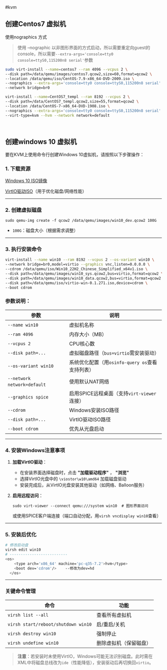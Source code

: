 #kvm

## 创建Centos7 虚拟机

使用nographics 方式

> 使用 –nographic 以非图形界面的方式启动，所以需要重定向guest的console，所以需要`--extra-args='console=tty0 console=ttyS0,115200n8 serial'`​参数

```bash
sudo virt-install --name=centos7 --ram 4096 --vcpus 2 \
--disk path=/data/qemu/images/centos7.qcow2,size=60,format=qcow2 \
--location /data/qemu/iso/CentOS-7.9-x86_64-DVD-2009.iso \
--nographics --extra-args='console=tty0 console=ttyS0,115200n8 serial'  \
--network bridge=br0
```

```bash
virt-install --name=CentOS7_templ --ram 8192 --vcpus 2 \
--disk path=/data/CentOS7_templ.qcow2,size=55,format=qcow2 \
--location /data/CentOS-7-x86_64-DVD-1908.iso \
--nographics --extra-args='console=tty0 console=ttyS0,115200n8 serial' \
--virt-type=kvm --hvm --network network=default
```

‍

## 创建windows 10 虚拟机

要在KVM上使用命令行创建Windows 10虚拟机，请按照以下步骤操作：

### 1. **下载资源**

[Windows 10 ISO镜像](https://www.microsoft.com/software-download/windows10)

[VirtIO驱动ISO](https://fedorapeople.org/groups/virt/virtio-win/direct-downloads/stable-virtio/virtio-win.iso)（用于优化磁盘/网络性能）

---

### 2. **创建虚拟磁盘**

```
sudo qemu-img create -f qcow2 /data/qemu/images/win10_dev.qcow2 100G
```

- ​`100G`​：磁盘大小（根据需求调整）

---

### 3. **执行安装命令**

```bash
virt-install --name win10 --ram 8192 --vcpus 2 --os-variant win10 \
--network bridge=br0,model=virtio --graphics vnc,listen=0.0.0.0 \
--cdrom /data/qemu/iso/Win10_22H2_Chinese_Simplified_x64v1.iso \
--disk path=/data/qemu/images/win10_sys.qcow2,bus=virtio,format=qcow2 \
--disk path=/data/qemu/images/win10_data.qcow2,bus=virtio,format=qcow2 \
--disk path=/data/qemu/iso/virtio-win-0.1.271.iso,device=cdrom \
--boot cdrom
```

### 参数说明：

|参数|说明|
| ------| ----------------------------------|
|​`--name win10`​|虚拟机名称|
|​`--ram 4096`​|内存大小（MB）|
|​`--vcpus 2`​|CPU核心数|
|​`--disk path=...`​|虚拟磁盘路径（`bus=virtio`​需安装驱动）|
|​`--os-variant win10`​|系统优化配置（用`osinfo-query os`​查看支持列表）|
|​`--network network=default`​|使用默认NAT网络|
|​`--graphics spice`​|启用SPICE远程桌面（支持`virt-viewer`​连接）|
|​`--cdrom`​|Windows安装ISO路径|
|​`--disk path=...`​|VirtIO驱动ISO路径|
|​`--boot cdrom`​|优先从光盘启动|

---

### 4. **安装Windows注意事项**

1. **加载VirtIO驱动**：

    - 在安装界面选择磁盘时，点击  **"加载驱动程序"**  ， **"浏览"**
    - 选择VirtIO光盘中的 `\viostor\w10\amd64`​ 加载磁盘驱动
    - 安装完成后，从VirtIO光盘安装其他驱动（如网络、Balloon服务）
2. **启用远程访问**：

    ```
    sudo virt-viewer --connect qemu:///system win10  # 图形界面访问
    ```

    或使用SPICE客户端连接（端口自动分配，用`virsh vncdisplay win10`​查看）

---

### 5. **安装后优化**

  ```bash
  # 修改启动盘
  virsh edit win10
# --------------------------
  <os>
    <type arch='x86_64' machine='pc-q35-7.2'>hvm</type>
    <boot dev='cdrom'/>    --修改为dev=hd
  </os>

  ```


---

### 关键命令管理

|命令|功能|
| ------| ------------------------|
|​`virsh list --all`​|查看所有虚拟机|
|​`virsh start/reboot/shutdown win10`​|启/重启/关机|
|​`virsh destroy win10`​|强制停止|
|​`virsh undefine win10`​|删除虚拟机（保留磁盘）|

> **注意**：若安装时未使用VirtIO，Windows可能无法识别磁盘。此时需在XML中将磁盘总线改为`ide`​（性能降低），安装驱动后再切换回`virtio`​。

‍
